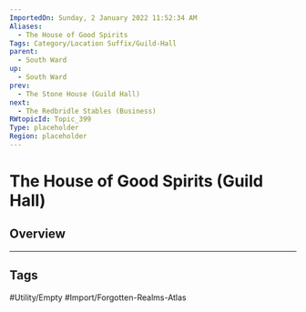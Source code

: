```yaml
---
ImportedOn: Sunday, 2 January 2022 11:52:34 AM
Aliases:
  - The House of Good Spirits
Tags: Category/Location Suffix/Guild-Hall
parent:
  - South Ward
up:
  - South Ward
prev:
  - The Stone House (Guild Hall)
next:
  - The Redbridle Stables (Business)
RWtopicId: Topic_399
Type: placeholder
Region: placeholder
---
```

# The House of Good Spirits (Guild Hall)
## Overview

---
## Tags
#Utility/Empty #Import/Forgotten-Realms-Atlas

